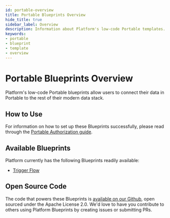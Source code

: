 ```yaml
---
id: portable-overview
title: Portable Blueprints Overview
hide_title: true
sidebar_label: Overview
description: Information about Platform's low-code Portable templates.
keywords:
- portable
- blueprint
- template
- overview
---
```


# Portable Blueprints Overview

Platform's low-code Portable blueprints allow users to connect their data in Portable to the rest of their modern data stack.


## How to Use
For information on how to set up these Blueprints successfully, please read through the [Portable Authorization guide](portable-authorization.md).


## Available Blueprints
Platform currently has the following Blueprints readily available:

- [Trigger Flow](portable-trigger-flow.md)

## Open Source Code
The code that powers these Blueprints is [available on our Github](https://github.com/shipyardapp/shipyard-blueprints/tree/main/shipyard_blueprints/portable), open sourced under the Apache License 2.0. We'd love to have you contribute to others using Platform Blueprints by creating issues or submitting PRs.
